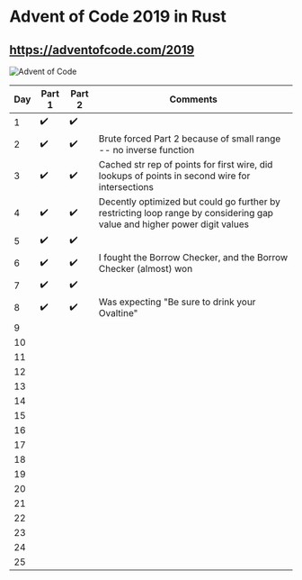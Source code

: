 # Advent of Code 2019 in Rust
## https://adventofcode.com/2019
![Advent of Code](https://i.imgur.com/a1VttYC.jpg)

Day | Part 1 | Part 2 | Comments
--- | ------- | ------- | --- 
1 | :heavy_check_mark: | :heavy_check_mark: | 
2 | :heavy_check_mark: | :heavy_check_mark: | Brute forced Part 2 because of small range -- no inverse function
3 | :heavy_check_mark: | :heavy_check_mark: | Cached str rep of points for first wire, did lookups of points in second wire for intersections
4 | :heavy_check_mark: | :heavy_check_mark: | Decently optimized but could go further by restricting loop range by considering gap value and higher power digit values
5 | :heavy_check_mark: | :heavy_check_mark: | 
6 | :heavy_check_mark: | :heavy_check_mark: | I fought the Borrow Checker, and the Borrow Checker (almost) won
7 | :heavy_check_mark: | :heavy_check_mark: | 
8 | :heavy_check_mark: | :heavy_check_mark: | Was expecting "Be sure to drink your Ovaltine"
9 | | | 
10 | | | 
11 | | | 
12 | | | 
13 | | | 
14 | | | 
15 | | | 
16 | | | 
17 | | | 
18 | | | 
19 | | | 
20 | | | 
21 | | | 
22 | | | 
23 | | | 
24 | | | 
25 | | | 
